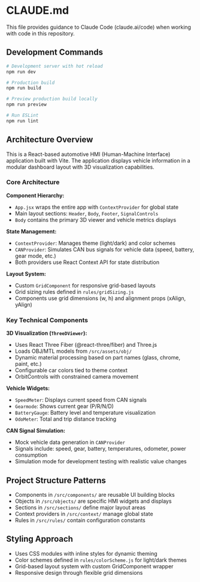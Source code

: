 # CLAUDE.md

This file provides guidance to Claude Code (claude.ai/code) when working with code in this repository.

## Development Commands

```bash
# Development server with hot reload
npm run dev

# Production build
npm run build

# Preview production build locally
npm run preview

# Run ESLint
npm run lint
```

## Architecture Overview

This is a React-based automotive HMI (Human-Machine Interface) application built with Vite. The application displays vehicle information in a modular dashboard layout with 3D visualization capabilities.

### Core Architecture

**Component Hierarchy:**
- `App.jsx` wraps the entire app with `ContextProvider` for global state
- Main layout sections: `Header`, `Body`, `Footer`, `SignalControls`
- `Body` contains the primary 3D viewer and vehicle metrics displays

**State Management:**
- `ContextProvider`: Manages theme (light/dark) and color schemes
- `CANProvider`: Simulates CAN bus signals for vehicle data (speed, battery, gear mode, etc.)
- Both providers use React Context API for state distribution

**Layout System:**
- Custom `GridComponent` for responsive grid-based layouts
- Grid sizing rules defined in `rules/gridSizing.js`
- Components use grid dimensions (w, h) and alignment props (xAlign, yAlign)

### Key Technical Components

**3D Visualization (`ThreeDViewer`):**
- Uses React Three Fiber (@react-three/fiber) and Three.js
- Loads OBJ/MTL models from `/src/assets/obj/`
- Dynamic material processing based on part names (glass, chrome, paint, etc.)
- Configurable car colors tied to theme context
- OrbitControls with constrained camera movement

**Vehicle Widgets:**
- `SpeedMeter`: Displays current speed from CAN signals
- `Gearmode`: Shows current gear (P/R/N/D)
- `BatteryGauge`: Battery level and temperature visualization
- `OdoMeter`: Total and trip distance tracking

**CAN Signal Simulation:**
- Mock vehicle data generation in `CANProvider`
- Signals include: speed, gear, battery, temperatures, odometer, power consumption
- Simulation mode for development testing with realistic value changes

## Project Structure Patterns

- Components in `/src/components/` are reusable UI building blocks
- Objects in `/src/objects/` are specific HMI widgets and displays
- Sections in `/src/sections/` define major layout areas
- Context providers in `/src/context/` manage global state
- Rules in `/src/rules/` contain configuration constants

## Styling Approach

- Uses CSS modules with inline styles for dynamic theming
- Color schemes defined in `rules/colorScheme.js` for light/dark themes
- Grid-based layout system with custom GridComponent wrapper
- Responsive design through flexible grid dimensions